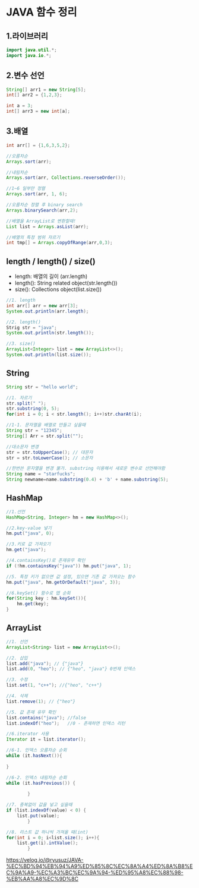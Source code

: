 # JAVA 함수 정리

## 1.라이브러리
```java
import java.util.*;
import java.io.*;
```

## 2.변수 선언
```java
String[] arr1 = new String[5];
int[] arr2 = {1,2,3};

int a = 3;
int[] arr3 = new int[a];
```

## 3.배열
```java
int arr[] = {1,6,3,5,2};

//오름차순
Arrays.sort(arr);

//내림차순
Arrays.sort(arr, Collections.reverseOrder());

//1~6 일부만 정렬
Arrays.sort(arr, 1, 6);

//오름차순 정렬 후 binary search
Arrays.binarySearch(arr,2);

//배열을 ArrayList로 변환할때!
List list = Arrays.asList(arr);

//배열의 특정 범위 자르기
int tmp[] = Arrays.copyOfRange(arr,0,3);
```

## length / length() / size()
 - length: 배열의 길이 (arr.length)
 - length(): String related object(str.length())
 - size(): Collections object(list.size())

```java
//1. length
int arr[] arr = new arr[3];
System.out.println(arr.length);

//2. length()
Strig str = "java";
System.out.println(str.length());

//3. size() 
ArrayList<Integer> list = new ArrayList<>();
System.out.println(list.size());
```

## String

```java
String str = "hello world";

//1. 자르기
str.split(" ");
str.substring(0, 5);
for(int i = 0; i < str.length(); i++)str.charAt(i);

//1-1. 문자열을 배열로 만들고 싶을때
String str = "12345";
String[] Arr = str.split("");

//대소문자 변경
str = str.toUpperCase(); // 대문자
str = str.toLowerCase(); // 소문자

//한번쓴 문자열을 변경 불가. substring 이용해서 새로운 변수로 선언해야함
String name = "starfucks";
String newname=name.substring(0.4) + 'b' + name.substring(5);
```

## HashMap

```java
//1.선언
HashMap<String, Integer> hm = new HashMap<>();

//2.key-value 넣기
hm.put("java", 0);

//3.키로 값 가져오기   
hm.get("java");

//4.containsKey()로 존재유무 확인
if (!hm.containsKey("java")) hm.put("java", 1);

//5. 특정 키가 없으면 값 설정, 있으면 기존 값 가져오는 함수
hm.put("java", hm.getOrDefault("java", 3));

//6.keySet() 함수로 맵 순회
for(String key : hm.keySet()){
    hm.get(key);
}
```


## ArrayList
```java
//1. 선언
ArrayList<String> list = new ArrayList<>();

//2. 삽입
list.add("java"); // {"java"}
list.add(0, "heo"); // {"heo", "java"} 0번재 인덱스

//3. 수정
list.set(1, "c++"); //{"heo", "c++"}

//4. 삭제
list.remove(1); // {"heo"}

//5. 값 존재 유무 확인
list.contains("java"); //false
list.indexOf("heo");   //0 - 존재하면 인덱스 리턴

//6.iterator 사용
Iterator it = list.iterator();

//6-1. 인덱스 오름차순 순회
while (it.hasNext()){
    
}

//6-2. 인덱스 내림차순 순회
while (it.hasPrevious()) {
    
        }

//7. 중복없이 값을 넣고 싶을때 
if (list.indexOf(value) < 0) {
    list.put(value);
        }

//8. 리스트 값 하나씩 가져올 때(int)
for(int i = 0; i<list.size(); i++){
    list.get(i).intValue();
        }
```




























https://velog.io/@ryusuz/JAVA-%EC%BD%94%EB%94%A9%ED%85%8C%EC%8A%A4%ED%8A%B8%EC%9A%A9-%EC%A3%BC%EC%9A%94-%ED%95%A8%EC%88%98-%EB%AA%A8%EC%9D%8C